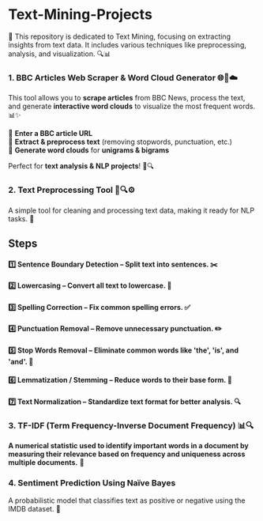 # Text-Mining-Projects
📌  This repository is dedicated to Text Mining, focusing on extracting insights from text data. It includes various techniques like preprocessing, analysis, and visualization. 🔍📊


### **1. BBC Articles Web Scraper & Word Cloud Generator 🌐📰☁️**  

This tool allows you to **scrape articles** from BBC News, process the text, and generate **interactive word clouds** to visualize the most frequent words. 📊✨  

🔹 **Enter a BBC article URL**  
🔹 **Extract & preprocess text** (removing stopwords, punctuation, etc.)  
🔹 **Generate word clouds** for **unigrams & bigrams**  

Perfect for **text analysis & NLP projects**! 🚀🔍


### **2. Text Preprocessing Tool 📝🔍⚙️**  

A simple tool for cleaning and processing text data, making it ready for NLP tasks. 🚀

## Steps

#### 1️⃣ **Sentence Boundary Detection** – Split text into sentences. ✂️
#### 2️⃣ **Lowercasing** – Convert all text to lowercase. 🔡
#### 3️⃣ **Spelling Correction** – Fix common spelling errors. ✅
#### 4️⃣ **Punctuation Removal** – Remove unnecessary punctuation. ✏️
#### 5️⃣ **Stop Words Removal** – Eliminate common words like 'the', 'is', and 'and'. 🛑
#### 6️⃣ **Lemmatization / Stemming** – Reduce words to their base form. 🌱
#### 7️⃣ **Text Normalization** – Standardize text format for better analysis. 🔍

### **3. TF-IDF (Term Frequency-Inverse Document Frequency) 📊🔍**  

**A numerical statistic used to identify important words in a document by measuring their relevance based on frequency and uniqueness across multiple documents.** 🚀

### **4. Sentiment Prediction Using Naïve Bayes**  

A probabilistic model that classifies text as positive or negative using the IMDB dataset. 🚀